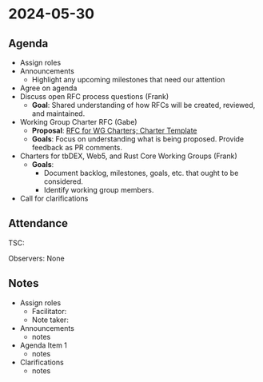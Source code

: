 # 2024-05-30

## Agenda

- Assign roles
- Announcements
    - Highlight any upcoming milestones that need our attention
- Agree on agenda
- Discuss open RFC process questions (Frank)
    - **Goal**: Shared understanding of how RFCs will be created, reviewed, and maintained.
- Working Group Charter RFC (Gabe)
    - **Proposal**: [RFC for WG Charters; Charter Template](https://github.com/TBD54566975/technical-steering-committee/pull/4)
    - **Goals**: Focus on understanding what is being proposed. Provide feedback as PR comments.
- Charters for tbDEX, Web5, and Rust Core Working Groups (Frank)
    - **Goals**:
        - Document backlog, milestones, goals, etc. that ought to be considered.
        - Identify working group members.
- Call for clarifications

## Attendance

TSC: 

Observers: None

## Notes

- Assign roles
    - Facilitator: 
    - Note taker: 
- Announcements
    - notes
- Agenda Item 1
    - notes
- Clarifications
    - notes
